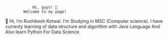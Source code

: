                 Hi, guys! 👋
            Welcome to my page!
👋 Hi, I’m Rushikesh Kotwal. 
I’m Studying in MSC (Computer science).
I have currenty learning of data structure and algorithm with Java Language And Also learn Python For Data Science.
